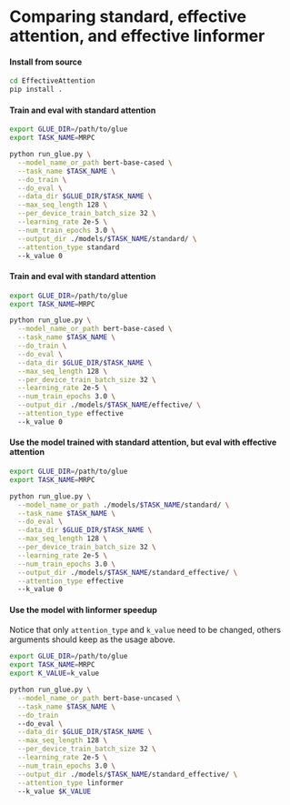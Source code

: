 # Comparing standard, effective attention, and effective linformer

#### Install from source 
```bash
cd EffectiveAttention 
pip install .
```

#### Train and eval with standard attention

```bash
export GLUE_DIR=/path/to/glue
export TASK_NAME=MRPC

python run_glue.py \
  --model_name_or_path bert-base-cased \
  --task_name $TASK_NAME \
  --do_train \
  --do_eval \
  --data_dir $GLUE_DIR/$TASK_NAME \
  --max_seq_length 128 \
  --per_device_train_batch_size 32 \
  --learning_rate 2e-5 \
  --num_train_epochs 3.0 \
  --output_dir ./models/$TASK_NAME/standard/ \
  --attention_type standard
  --k_value 0
```


#### Train and eval with standard attention

```bash
export GLUE_DIR=/path/to/glue
export TASK_NAME=MRPC

python run_glue.py \
  --model_name_or_path bert-base-cased \
  --task_name $TASK_NAME \
  --do_train \
  --do_eval \
  --data_dir $GLUE_DIR/$TASK_NAME \
  --max_seq_length 128 \
  --per_device_train_batch_size 32 \
  --learning_rate 2e-5 \
  --num_train_epochs 3.0 \
  --output_dir ./models/$TASK_NAME/effective/ \
  --attention_type effective
  --k_value 0
```

#### Use the model trained with standard attention, but eval with effective attention

```bash
export GLUE_DIR=/path/to/glue
export TASK_NAME=MRPC

python run_glue.py \
  --model_name_or_path ./models/$TASK_NAME/standard/ \
  --task_name $TASK_NAME \
  --do_eval \
  --data_dir $GLUE_DIR/$TASK_NAME \
  --max_seq_length 128 \
  --per_device_train_batch_size 32 \
  --learning_rate 2e-5 \
  --num_train_epochs 3.0 \
  --output_dir ./models/$TASK_NAME/standard_effective/ \
  --attention_type effective
  --k_value 0
```

#### Use the model with linformer speedup

Notice that only `attention_type` and `k_value` need to be changed, others arguments should keep as the usage above.

```bash
export GLUE_DIR=/path/to/glue
export TASK_NAME=MRPC
export K_VALUE=k_value

python run_glue.py \
  --model_name_or_path bert-base-uncased \
  --task_name $TASK_NAME \
  --do_train
  --do_eval \
  --data_dir $GLUE_DIR/$TASK_NAME \
  --max_seq_length 128 \
  --per_device_train_batch_size 32 \
  --learning_rate 2e-5 \
  --num_train_epochs 3.0 \
  --output_dir ./models/$TASK_NAME/standard_effective/ \
  --attention_type linformer
  --k_value $K_VALUE
```